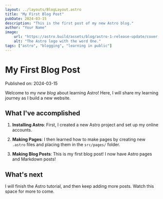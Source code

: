 ```yaml
---
layout: ../layouts/BlogLayout.astro
title: "My First Blog Post"
pubDate: 2024-03-15
description: "This is the first post of my new Astro blog."
author: "Your Name"
image:
    url: "https://astro.build/assets/blog/astro-1-release-update/cover.jpeg"
    alt: "The Astro logo with the word One."
tags: ["astro", "blogging", "learning in public"]
---
```


# My First Blog Post

Published on: 2024-03-15

Welcome to my _new blog_ about learning Astro! Here, I will share my learning journey as I build a new website.

## What I've accomplished

1. **Installing Astro**: First, I created a new Astro project and set up my online accounts.

2. **Making Pages**: I then learned how to make pages by creating new `.astro` files and placing them in the `src/pages/` folder.

3. **Making Blog Posts**: This is my first blog post! I now have Astro pages and Markdown posts!

## What's next

I will finish the Astro tutorial, and then keep adding more posts. Watch this space for more to come.
